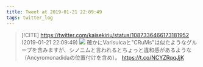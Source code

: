 ```yaml
---
title: Tweet at 2019-01-21 22:09:49
tags: twitter_log
---
```


> [!CITE] https://twitter.com/kaisekiriu/status/1087336466173181952 (2019-01-21 22:09:49)
> ![](https://twitter.com/kaisekiriu/status/1087336466173181952)
> 確かにVarisulcaと"CRuMs"は似たようなグループを含みますが、シノニムと言われるとちょっと違和感があるような（Ancyromonadidaの位置付けを含め）。
> https://t.co/NCYZRqqJjK
